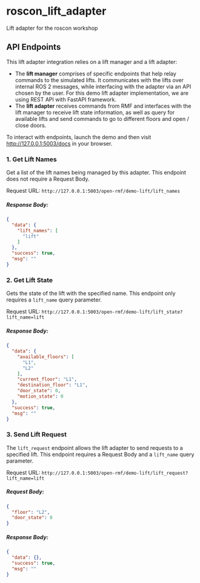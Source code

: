 # roscon_lift_adapter

Lift adapter for the roscon workshop

## API Endpoints

This lift adapter integration relies on a lift manager and a lift adapter:
- The **lift manager** comprises of specific endpoints that help relay commands to the simulated lifts. It communicates with the lifts over internal ROS 2 messages, while interfacing with the adapter via an API chosen by the user. For this demo lift adapter implementation, we are using REST API with FastAPI framework.
- The **lift adapter** receives commands from RMF and interfaces with the lift manager to receive lift state information, as well as query for available lifts and send commands to go to different floors and open / close doors.

To interact with endpoints, launch the demo and then visit http://127.0.0.1:5003/docs in your browser.

### 1. Get Lift Names
Get a list of the lift names being managed by this adapter. This endpoint does not require a Request Body.

Request URL: `http://127.0.0.1:5003/open-rmf/demo-lift/lift_names`
##### Response Body:
```json
{
  "data": {
    "lift_names": [
      "lift"
    ]
  },
  "success": true,
  "msg": ""
}
```


### 2. Get Lift State
Gets the state of the lift with the specified name. This endpoint only requires a `lift_name` query parameter.

Request URL: `http://127.0.0.1:5003/open-rmf/demo-lift/lift_state?lift_name=lift`
##### Response Body:
```json
{
  "data": {
    "available_floors": [
      "L1",
      "L2"
    ],
    "current_floor": "L1",
    "destination_floor": "L1",
    "door_state": 0,
    "motion_state": 0
  },
  "success": true,
  "msg": ""
}
```

### 3. Send Lift Request
The `lift_request` endpoint allows the lift adapter to send requests to a specified lift. This endpoint requires a Request Body and a `lift_name` query parameter.

Request URL: `http://127.0.0.1:5003/open-rmf/demo-lift/lift_request?lift_name=lift`
##### Request Body:
```json
{
  "floor": "L2",
  "door_state": 0
}
```

##### Response Body:
```json
{
  "data": {},
  "success": true,
  "msg": ""
}
```
